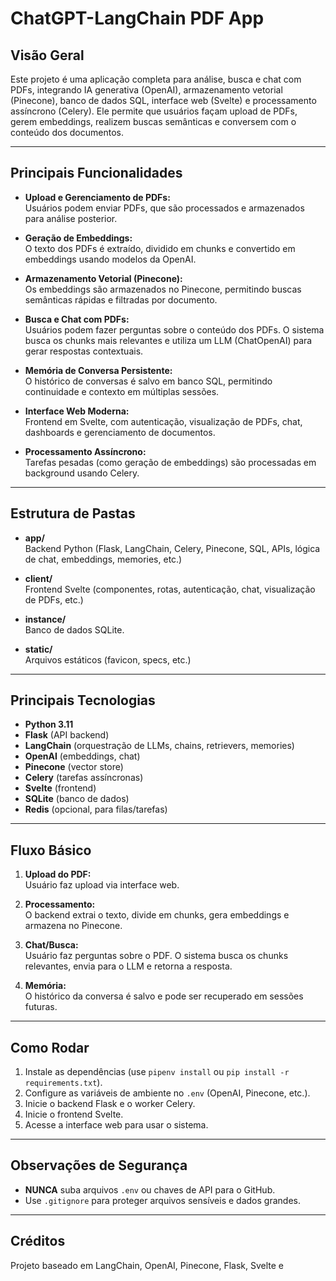 # ChatGPT-LangChain PDF App

## Visão Geral

Este projeto é uma aplicação completa para análise, busca e chat com PDFs, integrando IA generativa (OpenAI), armazenamento vetorial (Pinecone), banco de dados SQL, interface web (Svelte) e processamento assíncrono (Celery). Ele permite que usuários façam upload de PDFs, gerem embeddings, realizem buscas semânticas e conversem com o conteúdo dos documentos.

---

## Principais Funcionalidades

- **Upload e Gerenciamento de PDFs:**  
  Usuários podem enviar PDFs, que são processados e armazenados para análise posterior.

- **Geração de Embeddings:**  
  O texto dos PDFs é extraído, dividido em chunks e convertido em embeddings usando modelos da OpenAI.

- **Armazenamento Vetorial (Pinecone):**  
  Os embeddings são armazenados no Pinecone, permitindo buscas semânticas rápidas e filtradas por documento.

- **Busca e Chat com PDFs:**  
  Usuários podem fazer perguntas sobre o conteúdo dos PDFs. O sistema busca os chunks mais relevantes e utiliza um LLM (ChatOpenAI) para gerar respostas contextuais.

- **Memória de Conversa Persistente:**  
  O histórico de conversas é salvo em banco SQL, permitindo continuidade e contexto em múltiplas sessões.

- **Interface Web Moderna:**  
  Frontend em Svelte, com autenticação, visualização de PDFs, chat, dashboards e gerenciamento de documentos.

- **Processamento Assíncrono:**  
  Tarefas pesadas (como geração de embeddings) são processadas em background usando Celery.

---

## Estrutura de Pastas

- **app/**  
  Backend Python (Flask, LangChain, Celery, Pinecone, SQL, APIs, lógica de chat, embeddings, memories, etc.)

- **client/**  
  Frontend Svelte (componentes, rotas, autenticação, chat, visualização de PDFs, etc.)

- **instance/**  
  Banco de dados SQLite.

- **static/**  
  Arquivos estáticos (favicon, specs, etc.)

---

## Principais Tecnologias

- **Python 3.11**
- **Flask** (API backend)
- **LangChain** (orquestração de LLMs, chains, retrievers, memories)
- **OpenAI** (embeddings, chat)
- **Pinecone** (vector store)
- **Celery** (tarefas assíncronas)
- **Svelte** (frontend)
- **SQLite** (banco de dados)
- **Redis** (opcional, para filas/tarefas)

---

## Fluxo Básico

1. **Upload do PDF:**  
   Usuário faz upload via interface web.

2. **Processamento:**  
   O backend extrai o texto, divide em chunks, gera embeddings e armazena no Pinecone.

3. **Chat/Busca:**  
   Usuário faz perguntas sobre o PDF. O sistema busca os chunks relevantes, envia para o LLM e retorna a resposta.

4. **Memória:**  
   O histórico da conversa é salvo e pode ser recuperado em sessões futuras.

---

## Como Rodar

1. Instale as dependências (use `pipenv install` ou `pip install -r requirements.txt`).
2. Configure as variáveis de ambiente no `.env` (OpenAI, Pinecone, etc.).
3. Inicie o backend Flask e o worker Celery.
4. Inicie o frontend Svelte.
5. Acesse a interface web para usar o sistema.

---

## Observações de Segurança

- **NUNCA** suba arquivos `.env` ou chaves de API para o GitHub.
- Use `.gitignore` para proteger arquivos sensíveis e dados grandes.

---

## Créditos

Projeto baseado em LangChain, OpenAI, Pinecone, Flask, Svelte e
